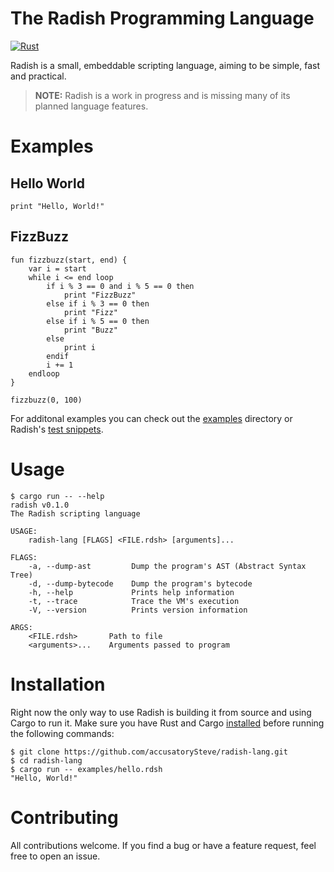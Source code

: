 # The Radish Programming Language
[![Rust](https://github.com/accusatorySteve/radish-lang/actions/workflows/rust.yml/badge.svg)](https://github.com/accusatorySteve/radish-lang/actions/workflows/rust.yml)

Radish is a small, embeddable scripting language, aiming to be simple, fast and practical.

> **NOTE:**
> Radish is a work in progress and is missing many of its planned language features.

# Examples
## Hello World
```
print "Hello, World!"
```
## FizzBuzz
```
fun fizzbuzz(start, end) {
    var i = start
    while i <= end loop
        if i % 3 == 0 and i % 5 == 0 then
            print "FizzBuzz"
        else if i % 3 == 0 then
            print "Fizz"
        else if i % 5 == 0 then
            print "Buzz" 
        else 
            print i
        endif
        i += 1
    endloop
}

fizzbuzz(0, 100)
```

For additonal examples you can check out the [examples](examples) directory or Radish's [test snippets](tests/snippets).

# Usage

```console
$ cargo run -- --help
radish v0.1.0
The Radish scripting language

USAGE:
    radish-lang [FLAGS] <FILE.rdsh> [arguments]...

FLAGS:
    -a, --dump-ast         Dump the program's AST (Abstract Syntax Tree)
    -d, --dump-bytecode    Dump the program's bytecode
    -h, --help             Prints help information
    -t, --trace            Trace the VM's execution
    -V, --version          Prints version information

ARGS:
    <FILE.rdsh>       Path to file
    <arguments>...    Arguments passed to program
```

# Installation
Right now the only way to use Radish is building it from source and using Cargo to run it. Make sure you have Rust and Cargo [installed](https://www.rust-lang.org/tools/install) before running the following commands:
```console
$ git clone https://github.com/accusatorySteve/radish-lang.git
$ cd radish-lang
$ cargo run -- examples/hello.rdsh
"Hello, World!"
```

# Contributing
All contributions welcome. If you find a bug or have a feature request, feel free to open an issue.
